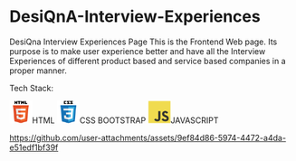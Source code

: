 # DesiQnA-Interview-Experiences
DesiQna Interview Experiences Page This is the Frontend Web page. Its purpose is to make user experience better and have all the Interview Experiences of different product based and service based companies in a proper manner.

Tech Stack:

<img src="https://raw.githubusercontent.com/devicons/devicon/master/icons/html5/html5-original-wordmark.svg" alt="html5" width="40" height="40"/>HTML
<img src="https://raw.githubusercontent.com/devicons/devicon/master/icons/css3/css3-original-wordmark.svg" alt="css3" width="40" height="40"/>CSS
BOOTSTRAP
<img src="https://raw.githubusercontent.com/devicons/devicon/master/icons/javascript/javascript-original.svg" alt="javascript" width="40" height="40"/>JAVASCRIPT

https://github.com/user-attachments/assets/9ef84d86-5974-4472-a4da-e51edf1bf39f

